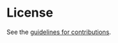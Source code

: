 # License

See the
[guidelines for contributions](https://github.com/cngroves/interface_bas/blob/master/CONTRIBUTING.md).

